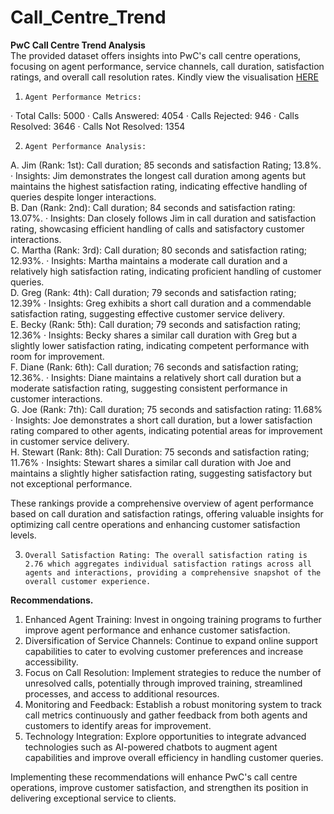 # Call_Centre_Trend
**PwC Call Centre Trend Analysis**   
The provided dataset offers insights into PwC's call centre operations, focusing on agent performance, service channels, call duration, satisfaction ratings, and overall call resolution rates. Kindly view the visualisation [HERE](https://app.powerbi.com/groups/bc68d390-83a7-4509-8fde-142551e44e53/reports/13ac0e6a-ae10-4620-b2a0-2162f2185370/ReportSection5094e99c4cb456053823?experience=power-bi)

1.     Agent Performance Metrics:
·       Total Calls: 5000
·       Calls Answered: 4054
·       Calls Rejected: 946
·       Calls Resolved: 3646
·       Calls Not Resolved: 1354

2.     Agent Performance Analysis:
A.    Jim (Rank: 1st): Call duration; 85 seconds and satisfaction Rating; 13.8%.
·       Insights: Jim demonstrates the longest call duration among agents but maintains the highest satisfaction rating, indicating effective handling of queries despite longer interactions.    
B.    Dan (Rank: 2nd): Call duration; 84 seconds and satisfaction rating: 13.07%.
·       Insights: Dan closely follows Jim in call duration and satisfaction rating, showcasing efficient handling of calls and satisfactory customer interactions.  
C.     Martha (Rank: 3rd): Call duration; 80 seconds and satisfaction rating; 12.93%.
·       Insights: Martha maintains a moderate call duration and a relatively high satisfaction rating, indicating proficient handling of customer queries.   
D.    Greg (Rank: 4th): Call duration; 79 seconds and satisfaction rating; 12.39%
·       Insights: Greg exhibits a short call duration and a commendable satisfaction rating, suggesting effective customer service delivery.   
E.     Becky (Rank: 5th): Call duration; 79 seconds and satisfaction rating; 12.36%
·       Insights: Becky shares a similar call duration with Greg but a slightly lower satisfaction rating, indicating competent performance with room for improvement.     
F.     Diane (Rank: 6th): Call duration; 76 seconds and satisfaction rating; 12.36%.
·       Insights: Diane maintains a relatively short call duration but a moderate satisfaction rating, suggesting consistent performance in customer interactions.  
G.    Joe (Rank: 7th): Call duration; 75 seconds and satisfaction rating: 11.68%
·       Insights: Joe demonstrates a short call duration, but a lower satisfaction rating compared to other agents, indicating potential areas for improvement in customer service delivery.     
H.    Stewart (Rank: 8th): Call Duration: 75 seconds and satisfaction rating; 11.76%
·       Insights: Stewart shares a similar call duration with Joe and maintains a slightly higher satisfaction rating, suggesting satisfactory but not exceptional performance.     

These rankings provide a comprehensive overview of agent performance based on call duration and satisfaction ratings, offering valuable insights for optimizing call centre operations and enhancing customer satisfaction levels.

3.     Overall Satisfaction Rating: The overall satisfaction rating is 2.76 which aggregates individual satisfaction ratings across all agents and interactions, providing a comprehensive snapshot of the overall customer experience.

**Recommendations.**   
1. Enhanced Agent Training: Invest in ongoing training programs to further improve agent performance and enhance customer satisfaction.  
2. Diversification of Service Channels: Continue to expand online support capabilities to cater to evolving customer preferences and increase accessibility.    
3. Focus on Call Resolution: Implement strategies to reduce the number of unresolved calls, potentially through improved training, streamlined processes, and access to additional resources.   
4. Monitoring and Feedback: Establish a robust monitoring system to track call metrics continuously and gather feedback from both agents and customers to identify areas for improvement.   
5. Technology Integration: Explore opportunities to integrate advanced technologies such as AI-powered chatbots to augment agent capabilities and improve overall efficiency in handling customer queries.

Implementing these recommendations will enhance PwC's call centre operations, improve customer satisfaction, and strengthen its position in delivering exceptional service to clients.
